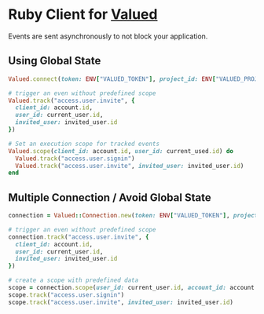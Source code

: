 # Ruby Client for [Valued](https://valued.app/)

Events are sent asynchronously to not block your application.

## Using Global State

``` ruby
Valued.connect(token: ENV["VALUED_TOKEN"], project_id: ENV["VALUED_PROJECT"])

# trigger an even without predefined scope
Valued.track("access.user.invite", {
  client_id: account.id,
  user_id: current_user.id,
  invited_user: invited_user.id
})

# Set an execution scope for tracked events
Valued.scope(client_id: account.id, user_id: current_used.id) do
  Valued.track("access.user.signin")
  Valued.track("access.user.invite", invited_user: invited_user.id)
end
```

## Multiple Connection / Avoid Global State

``` ruby
connection = Valued::Connection.new(token: ENV["VALUED_TOKEN"], project_id: ENV["VALUED_PROJECT"])

# trigger an even without predefined scope
connection.track("access.user.invite", {
  client_id: account.id,
  user_id: current_user.id,
  invited_user: invited_user.id
})

# create a scope with predefined data
scope = connection.scope(user_id: current_user.id, account_id: account.id)
scope.track("access.user.signin")
scope.track("access.user.invite", invited_user: invited_user.id)
```